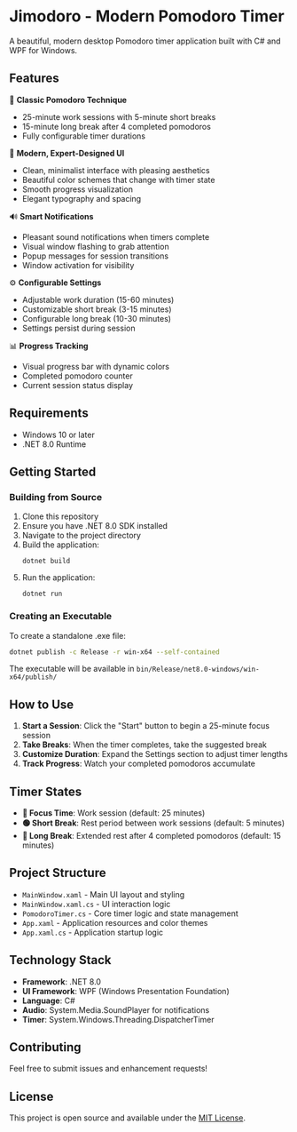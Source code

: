 # Jimodoro - Modern Pomodoro Timer

A beautiful, modern desktop Pomodoro timer application built with C# and WPF for Windows.

## Features

🍅 **Classic Pomodoro Technique**
- 25-minute work sessions with 5-minute short breaks
- 15-minute long break after 4 completed pomodoros
- Fully configurable timer durations

🎨 **Modern, Expert-Designed UI**
- Clean, minimalist interface with pleasing aesthetics
- Beautiful color schemes that change with timer state
- Smooth progress visualization
- Elegant typography and spacing

🔊 **Smart Notifications**
- Pleasant sound notifications when timers complete
- Visual window flashing to grab attention
- Popup messages for session transitions
- Window activation for visibility

⚙️ **Configurable Settings**
- Adjustable work duration (15-60 minutes)
- Customizable short break (3-15 minutes)
- Configurable long break (10-30 minutes)
- Settings persist during session

📊 **Progress Tracking**
- Visual progress bar with dynamic colors
- Completed pomodoro counter
- Current session status display

## Requirements

- Windows 10 or later
- .NET 8.0 Runtime

## Getting Started

### Building from Source

1. Clone this repository
2. Ensure you have .NET 8.0 SDK installed
3. Navigate to the project directory
4. Build the application:
   ```
   dotnet build
   ```
5. Run the application:
   ```
   dotnet run
   ```

### Creating an Executable

To create a standalone .exe file:

```bash
dotnet publish -c Release -r win-x64 --self-contained
```

The executable will be available in `bin/Release/net8.0-windows/win-x64/publish/`

## How to Use

1. **Start a Session**: Click the "Start" button to begin a 25-minute focus session
2. **Take Breaks**: When the timer completes, take the suggested break
3. **Customize Duration**: Expand the Settings section to adjust timer lengths
4. **Track Progress**: Watch your completed pomodoros accumulate

## Timer States

- **🔴 Focus Time**: Work session (default: 25 minutes)
- **🟢 Short Break**: Rest period between work sessions (default: 5 minutes)  
- **🔵 Long Break**: Extended rest after 4 completed pomodoros (default: 15 minutes)

## Project Structure

- `MainWindow.xaml` - Main UI layout and styling
- `MainWindow.xaml.cs` - UI interaction logic
- `PomodoroTimer.cs` - Core timer logic and state management
- `App.xaml` - Application resources and color themes
- `App.xaml.cs` - Application startup logic

## Technology Stack

- **Framework**: .NET 8.0
- **UI Framework**: WPF (Windows Presentation Foundation)
- **Language**: C#
- **Audio**: System.Media.SoundPlayer for notifications
- **Timer**: System.Windows.Threading.DispatcherTimer

## Contributing

Feel free to submit issues and enhancement requests!

## License

This project is open source and available under the [MIT License](LICENSE).